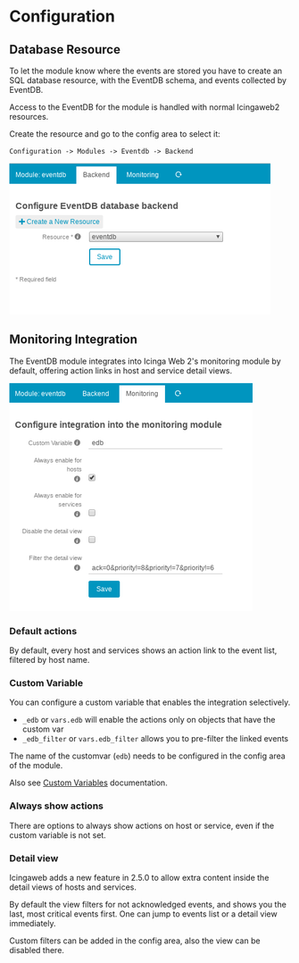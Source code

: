 Configuration
=============

## Database Resource

To let the module know where the events are stored you have to create an SQL
database resource, with the EventDB schema, and events collected by EventDB.

Access to the EventDB for the module is handled with normal Icingaweb2 resources.

Create the resource and go to the config area to select it:

    Configuration -> Modules -> Eventdb -> Backend
    
![Configuration Backend](screenshots/configuration-backend.png)

## Monitoring Integration

The EventDB module integrates into Icinga Web 2's monitoring module by default,
offering action links in host and service detail views.

![Configuration Monitoring](screenshots/configuration-monitoring.png)

### Default actions

By default, every host and services shows an action link to the event list, 
filtered by host name.

### Custom Variable

You can configure a custom variable that enables the integration selectively.

* `_edb` or `vars.edb` will enable the actions only on objects that have the custom var
* `_edb_filter` or `vars.edb_filter` allows you to pre-filter the linked events

The name of the customvar (`edb`) needs to be configured in the config area of the module.

Also see [Custom Variables](03-CustomVars.md) documentation.

### Always show actions

There are options to always show actions on host or service, even if the custom variable
is not set.

### Detail view

Icingaweb adds a new feature in 2.5.0 to allow extra content inside the detail views
of hosts and services.

By default the view filters for not acknowledged events, and shows you the last, most
critical events first. One can jump to events list or a detail view immediately.

Custom filters can be added in the config area, also the view can be disabled there.